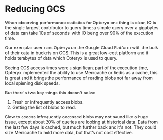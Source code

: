 # Reducing GCS

When observing performance statistics for Opteryx one thing is clear, IO is the single largest contributor to query time; a simple query over a gigabytes of data can take 10s of seconds, with IO being over 90% of the execution time.

Our exemplar user runs Opteryx on the Google Cloud Platform with the bulk of their data in buckets on GCS. This is a great low-cost platform and it holds terabytes of data which Opteryx is used to query.

Seeing GCS access times were a significant part of the execution time, Opteryx implemented the ability to use Memcache or Redis as a cache, this is great and it brings the performance of reading blobs not far away from local spinning disk speeds.

But there's two key things this doesn't solve:
1) Fresh or infrequently access blobs.
2) Getting the list of blobs to read.

Slow to access infrequently accessed blobs may not sound like a huge issue, except about 20% of queries are looking at historical data. Data from the last few days is cached, but much further back and it's not. They could size Memcache to hold more data, but that's not cost effective.

